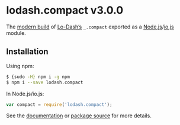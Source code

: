 # lodash.compact v3.0.0

The [modern build](https://github.com/lodash/lodash/wiki/Build-Differences) of [Lo-Dash’s](https://lodash.com/) `_.compact` exported as a [Node.js](http://nodejs.org/)/[io.js](https://iojs.org/) module.

## Installation

Using npm:

```bash
$ {sudo -H} npm i -g npm
$ npm i --save lodash.compact
```

In Node.js/io.js:

```js
var compact = require('lodash.compact');
```

See the [documentation](https://lodash.com/docs#compact) or [package source](https://github.com/lodash/lodash/blob/3.0.0-npm-packages/lodash.compact/index.js) for more details.
